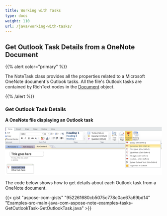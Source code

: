```yaml
---
title: Working with Tasks
type: docs
weight: 110
url: /java/working-with-tasks/
---
```


## **Get Outlook Task Details from a OneNote Document**
{{% alert color="primary" %}} 

The NoteTask class provides all the properties related to a Microsoft OneNote document's Outlook tasks. All the file's Outlook tasks are contained by RichText nodes in the [Document](/pages/createpage.action?spaceKey=notejava&title=com.aspose.note.Document+class&linkCreation=true&fromPageId=19398692) object.

{{% /alert %}} 
### **Get Outlook Task Details**
**A OneNote file displaying an Outlook task** 

![todo:image_alt_text](working-with-tasks_1.png)

The code below shows how to get details about each Outlook task from a OneNote document.

{{< gist "aspose-com-gists" "952261680cb5075c778c0ae67a69bd14" "Examples-src-main-java-com-aspose-note-examples-tasks-GetOutlookTask-GetOutlookTask.java" >}}
